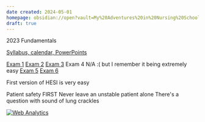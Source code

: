 ```yaml
---
date created: 2024-05-01
homepage: obsidian://open?vault=My%20Adventures%20in%20Nursing%20School&file=My%20Adventures%20in%20Nursing%20School
draft: true
---
```

2023 Fundamentals

[Syllabus, calendar, PowerPoints](https://www.dropbox.com/scl/fo/5s8wi0gw2dlbw4b4tuf4u/APcfSKGHQXxGD2YRwYkc0UI?rlkey=rpfflwfsi9eou16gcxl7h4l6m&st=67toe968&dl=0)

[Exam 1](https://www.remnote.com/a/Exam-1-Introduction-to-Nursing/6632e7296821524081e537f4)
[Exam 2](https://www.remnote.com/a/Exam-2-Introduction-to-Nursing/651226a7735b8e03a341178d)
[Exam 3](https://www.remnote.com/a/Exam-3-Introduction-to-Nursing/6525e6d72205359895232f8b)
Exam 4 N/A :( but I remember it being extremely easy
[Exam 5](https://www.remnote.com/a/Exam-5-Introduction-to-Nursing/654b0e7c531c3f2cbb36de25)
[Exam 6](https://www.remnote.com/a/Exam-6-Introduction-to-Nursing/655d46b4d42611e86f828623)

First version of HESI is very easy

Patient safety FIRST
Never leave an unstable patient alone
There's a question with sound of lung crackles

<!-- Default Statcounter code for Adventures in Nursing
School https://nursing-garden.vercel.app/ -->
<script type="text/javascript">
var sc_project=12995007; 
var sc_invisible=1; 
var sc_security="2fe9eacc"; 
</script>
<script type="text/javascript"
src="https://www.statcounter.com/counter/counter.js"
async></script>
<noscript><div class="statcounter"><a title="Web Analytics"
href="https://statcounter.com/" target="_blank"><img
class="statcounter"
src="https://c.statcounter.com/12995007/0/2fe9eacc/1/"
alt="Web Analytics"
referrerPolicy="no-referrer-when-downgrade"></a></div></noscript>
<!-- End of Statcounter Code -->